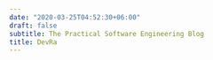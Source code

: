 ```yaml
---
date: "2020-03-25T04:52:30+06:00"
draft: false
subtitle: The Practical Software Engineering Blog
title: DevRa
---
```


<!-- You can add a short description if you want -->
